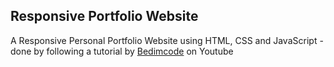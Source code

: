 ## Responsive Portfolio Website 
A Responsive Personal Portfolio Website using HTML, CSS and JavaScript - done by following a tutorial by [Bedimcode](https://www.youtube.com/c/Bedimcode) on Youtube

